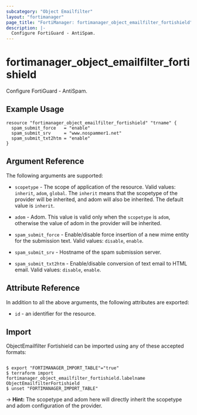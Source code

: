 ```yaml
---
subcategory: "Object Emailfilter"
layout: "fortimanager"
page_title: "FortiManager: fortimanager_object_emailfilter_fortishield"
description: |-
  Configure FortiGuard - AntiSpam.
---
```


# fortimanager_object_emailfilter_fortishield
Configure FortiGuard - AntiSpam.

## Example Usage

```hcl
resource "fortimanager_object_emailfilter_fortishield" "trname" {
  spam_submit_force   = "enable"
  spam_submit_srv     = "www.nospammer1.net"
  spam_submit_txt2htm = "enable"
}
```

## Argument Reference


The following arguments are supported:

* `scopetype` - The scope of application of the resource. Valid values: `inherit`, `adom`, `global`. The `inherit` means that the scopetype of the provider will be inherited, and adom will also be inherited. The default value is `inherit`.
* `adom` - Adom. This value is valid only when the `scopetype` is `adom`, otherwise the value of adom in the provider will be inherited.

* `spam_submit_force` - Enable/disable force insertion of a new mime entity for the submission text. Valid values: `disable`, `enable`.

* `spam_submit_srv` - Hostname of the spam submission server.
* `spam_submit_txt2htm` - Enable/disable conversion of text email to HTML email. Valid values: `disable`, `enable`.



## Attribute Reference

In addition to all the above arguments, the following attributes are exported:
* `id` - an identifier for the resource.

## Import

ObjectEmailfilter Fortishield can be imported using any of these accepted formats:
```

$ export "FORTIMANAGER_IMPORT_TABLE"="true"
$ terraform import fortimanager_object_emailfilter_fortishield.labelname ObjectEmailfilterFortishield
$ unset "FORTIMANAGER_IMPORT_TABLE"
```
-> **Hint:** The scopetype and adom here will directly inherit the scopetype and adom configuration of the provider.
